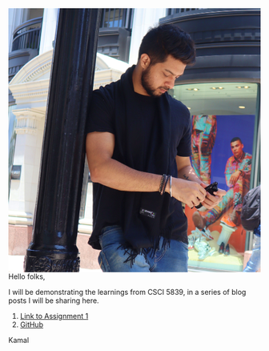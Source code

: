 

<img style="float: right;" src="IMG_0184.JPG"/>
<br/>
<br/>
Hello folks,

I will be demonstrating the learnings from CSCI 5839, in a series of blog posts I will be sharing here. 

1. [Link to Assignment 1](assignment1.md)
2. [GitHub](http://github.com)


Kamal
